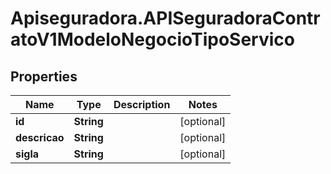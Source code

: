 # Apiseguradora.APISeguradoraContratoV1ModeloNegocioTipoServico

## Properties
Name | Type | Description | Notes
------------ | ------------- | ------------- | -------------
**id** | **String** |  | [optional] 
**descricao** | **String** |  | [optional] 
**sigla** | **String** |  | [optional] 


